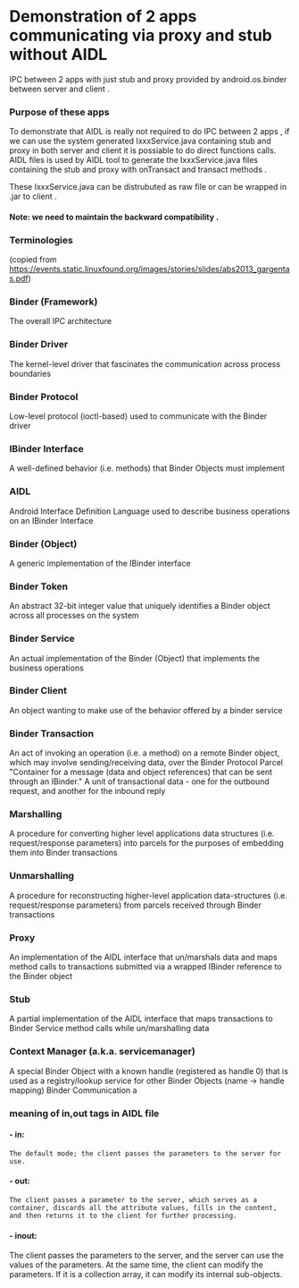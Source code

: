 # Demonstration of  2 apps communicating via proxy and stub without AIDL
IPC between 2 apps with just stub and proxy provided by android.os.binder between server and client .
### Purpose of these apps 
To demonstrate that AIDL is really not required to do IPC between 2 apps , if we can use the system generated IxxxService.java 
containing stub and proxy in both server and client it is possiable to do direct functions calls.
AIDL files is used by AIDL tool to generate the IxxxService.java files containing the stub and proxy with onTransact and transact methods .

These IxxxService.java can be distrubuted as raw file or can be wrapped in .jar to client .
#### Note: we need to maintain the backward compatibility . 


### Terminologies  
(copied from https://events.static.linuxfound.org/images/stories/slides/abs2013_gargentas.pdf)
### Binder (Framework)
The overall IPC architecture
### Binder Driver
The kernel-level driver that fascinates the communication across process boundaries
### Binder Protocol
Low-level protocol (ioctl-based) used to communicate with the Binder driver
### IBinder Interface
A well-defined behavior (i.e. methods) that Binder Objects must implement
### AIDL
Android Interface Definition Language used to describe business operations on an IBinder Interface
### Binder (Object)
A generic implementation of the IBinder interface
### Binder Token
An abstract 32-bit integer value that uniquely identifies a Binder object across all processes on the system
### Binder Service
An actual implementation of the Binder (Object) that implements the business operations
### Binder Client
An object wanting to make use of the behavior offered by a binder service
### Binder Transaction
An act of invoking an operation (i.e. a method) on a remote Binder object, which may involve sending/receiving data, over the Binder Protocol
Parcel "Container for a message (data and object references) that can be sent through an IBinder." A unit of
transactional data - one for the outbound request, and another for the inbound reply
### Marshalling
A procedure for converting higher level applications data structures (i.e. request/response parameters) into
parcels for the purposes of embedding them into Binder transactions
### Unmarshalling
A procedure for reconstructing higher-level application data-structures (i.e. request/response parameters)
from parcels received through Binder transactions
### Proxy
An implementation of the AIDL interface that un/marshals data and maps method calls to transactions
submitted via a wrapped IBinder reference to the Binder object
### Stub
A partial implementation of the AIDL interface that maps transactions to Binder Service method calls while un/marshalling data
### Context Manager (a.k.a. servicemanager)
A special Binder Object with a known handle (registered as handle 0) that is used as a registry/lookup service for other Binder Objects (name → handle mapping)
Binder Communication a

### meaning of in,out tags in AIDL file 
#### - in: 
    The default mode; the client passes the parameters to the server for use.
#### - out: 
    The client passes a parameter to the server, which serves as a container, discards all the attribute values, fills in the content, and then returns it to the client for further processing.
#### - inout: 
The client passes the parameters to the server, and the server can use the values of the parameters. At the same time, the client can modify the parameters. If it is a collection array, it can modify its internal sub-objects. 
